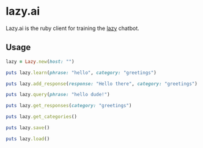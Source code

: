 # lazy.ai
Lazy.ai is the ruby client for training the [lazy](https://github.com/cagataycali/lazy) chatbot.

## Usage
```ruby
lazy = Lazy.new(host: "")

puts lazy.learn(phrase: "hello", category: "greetings")

puts lazy.add_response(response: "Hello there", category: "greetings")

puts lazy.query(phrase: "hello dude!")

puts lazy.get_responses(category: "greetings")

puts lazy.get_categories()

puts lazy.save()

puts lazy.load()
```
